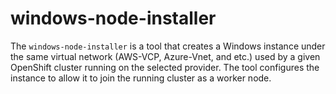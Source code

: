 # windows-node-installer
The `windows-node-installer` is a tool that creates a Windows instance under the same virtual network 
(AWS-VCP, Azure-Vnet, and etc.) used by a given OpenShift cluster running on the selected provider.
The tool configures the instance to allow it to join the running cluster as a worker node.

